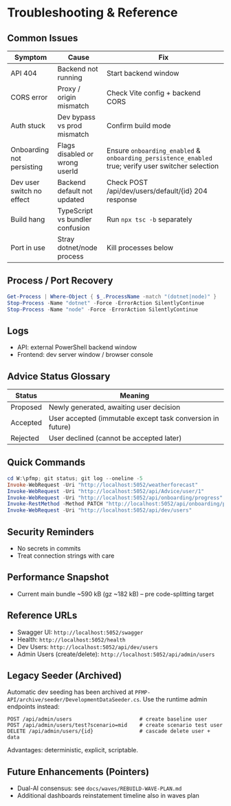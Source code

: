 # Troubleshooting & Reference

## Common Issues
| Symptom | Cause | Fix |
|---------|-------|-----|
| API 404 | Backend not running | Start backend window |
| CORS error | Proxy / origin mismatch | Check Vite config + backend CORS | 
| Auth stuck | Dev bypass vs prod mismatch | Confirm build mode | 
| Onboarding not persisting | Flags disabled or wrong userId | Ensure `onboarding_enabled` & `onboarding_persistence_enabled` true; verify user switcher selection |
| Dev user switch no effect | Backend default not updated | Check POST /api/dev/users/default/{id} 204 response |
| Build hang | TypeScript vs bundler confusion | Run `npx tsc -b` separately |
| Port in use | Stray dotnet/node process | Kill processes below |

## Process / Port Recovery
```powershell
Get-Process | Where-Object { $_.ProcessName -match "(dotnet|node)" }
Stop-Process -Name "dotnet" -Force -ErrorAction SilentlyContinue
Stop-Process -Name "node" -Force -ErrorAction SilentlyContinue
```

## Logs
- API: external PowerShell backend window
- Frontend: dev server window / browser console

## Advice Status Glossary
| Status | Meaning |
|--------|---------|
| Proposed | Newly generated, awaiting user decision |
| Accepted | User accepted (immutable except task conversion in future) |
| Rejected | User declined (cannot be accepted later) |

## Quick Commands
```powershell
cd W:\pfmp; git status; git log --oneline -5
Invoke-WebRequest -Uri "http://localhost:5052/weatherforecast"
Invoke-WebRequest -Uri "http://localhost:5052/api/Advice/user/1"
Invoke-WebRequest -Uri "http://localhost:5052/api/onboarding/progress"
Invoke-RestMethod -Method PATCH "http://localhost:5052/api/onboarding/progress/step/welcome" -Body '{"data":{"ack":true},"completed":true}' -ContentType 'application/json'
Invoke-WebRequest -Uri "http://localhost:5052/api/dev/users"
```

## Security Reminders
- No secrets in commits
- Treat connection strings with care

## Performance Snapshot
- Current main bundle ~590 kB (gz ~182 kB) – pre code-splitting target

## Reference URLs
- Swagger UI: `http://localhost:5052/swagger`
- Health: `http://localhost:5052/health`
- Dev Users: `http://localhost:5052/api/dev/users`
 - Admin Users (create/delete): `http://localhost:5052/api/admin/users`

## Legacy Seeder (Archived)
Automatic dev seeding has been archived at `PFMP-API/archive/seeder/DevelopmentDataSeeder.cs`.
Use the runtime admin endpoints instead:
```
POST /api/admin/users                      # create baseline user
POST /api/admin/users/test?scenario=mid    # create scenario test user
DELETE /api/admin/users/{id}               # cascade delete user + data
```
Advantages: deterministic, explicit, scriptable.

## Future Enhancements (Pointers)
- Dual-AI consensus: see `docs/waves/REBUILD-WAVE-PLAN.md`
- Additional dashboards reinstatement timeline also in waves plan
